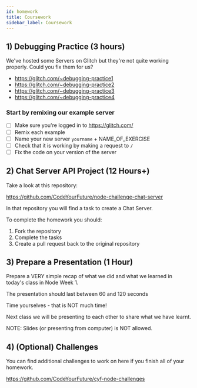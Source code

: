 ```yaml
---
id: homework
title: Coursework
sidebar_label: Coursework
---
```


## 1) Debugging Practice (3 hours)

We've hosted some Servers on Glitch but they're not quite working properly. Could you fix them for us?

- https://glitch.com/~debugging-practice1
- https://glitch.com/~debugging-practice2
- https://glitch.com/~debugging-practice3
- https://glitch.com/~debugging-practice4

### Start by remixing our example server

- [ ] Make sure you're logged in to https://glitch.com/
- [ ] Remix each example
- [ ] Name your new server `yourname` + NAME_OF_EXERCISE
- [ ] Check that it is working by making a request to `/`
- [ ] Fix the code on your version of the server

## 2) Chat Server API Project (12 Hours+)

Take a look at this repository:

https://github.com/CodeYourFuture/node-challenge-chat-server

In that repository you will find a task to create a Chat Server.

To complete the homework you should:

1. Fork the repository
2. Complete the tasks
3. Create a pull request back to the original repository

## 3) Prepare a Presentation (1 Hour)

Prepare a VERY simple recap of what we did and what we learned in today's class in Node Week 1.

The presentation should last between 60 and 120 seconds

Time yourselves - that is NOT much time!

Next class we will be presenting to each other to share what we have learnt.

NOTE: Slides (or presenting from computer) is NOT allowed.

## 4) (Optional) Challenges

You can find additional challenges to work on here if you finish all of your homework.

https://github.com/CodeYourFuture/cyf-node-challenges
